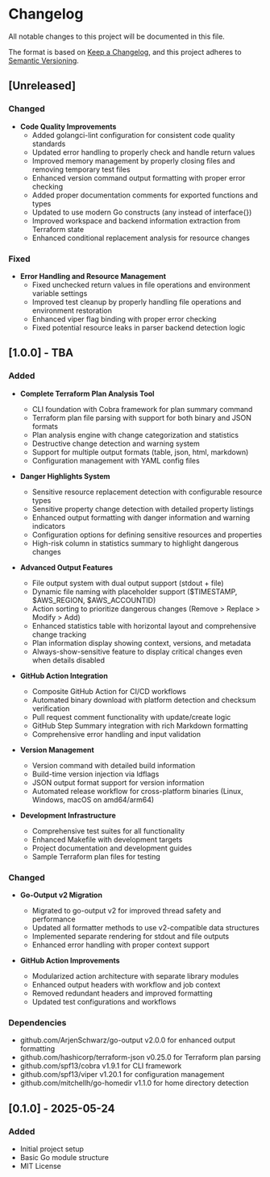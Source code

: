 # Changelog

All notable changes to this project will be documented in this file.

The format is based on [Keep a Changelog](https://keepachangelog.com/en/1.0.0/),
and this project adheres to [Semantic Versioning](https://semver.org/spec/v2.0.0.html).

## [Unreleased]

### Changed
- **Code Quality Improvements**
  - Added golangci-lint configuration for consistent code quality standards
  - Updated error handling to properly check and handle return values
  - Improved memory management by properly closing files and removing temporary test files
  - Enhanced version command output formatting with proper error checking
  - Added proper documentation comments for exported functions and types
  - Updated to use modern Go constructs (any instead of interface{})
  - Improved workspace and backend information extraction from Terraform state
  - Enhanced conditional replacement analysis for resource changes

### Fixed
- **Error Handling and Resource Management**
  - Fixed unchecked return values in file operations and environment variable settings
  - Improved test cleanup by properly handling file operations and environment restoration
  - Enhanced viper flag binding with proper error checking
  - Fixed potential resource leaks in parser backend detection logic

## [1.0.0] - TBA

### Added
- **Complete Terraform Plan Analysis Tool**
  - CLI foundation with Cobra framework for plan summary command
  - Terraform plan file parsing with support for both binary and JSON formats
  - Plan analysis engine with change categorization and statistics
  - Destructive change detection and warning system
  - Support for multiple output formats (table, json, html, markdown)
  - Configuration management with YAML config files

- **Danger Highlights System**
  - Sensitive resource replacement detection with configurable resource types
  - Sensitive property change detection with detailed property listings
  - Enhanced output formatting with danger information and warning indicators
  - Configuration options for defining sensitive resources and properties
  - High-risk column in statistics summary to highlight dangerous changes

- **Advanced Output Features**
  - File output system with dual output support (stdout + file)
  - Dynamic file naming with placeholder support ($TIMESTAMP, $AWS_REGION, $AWS_ACCOUNTID)
  - Action sorting to prioritize dangerous changes (Remove > Replace > Modify > Add)
  - Enhanced statistics table with horizontal layout and comprehensive change tracking
  - Plan information display showing context, versions, and metadata
  - Always-show-sensitive feature to display critical changes even when details disabled

- **GitHub Action Integration**
  - Composite GitHub Action for CI/CD workflows
  - Automated binary download with platform detection and checksum verification
  - Pull request comment functionality with update/create logic
  - GitHub Step Summary integration with rich Markdown formatting
  - Comprehensive error handling and input validation

- **Version Management**
  - Version command with detailed build information
  - Build-time version injection via ldflags
  - JSON output format support for version information
  - Automated release workflow for cross-platform binaries (Linux, Windows, macOS on amd64/arm64)

- **Development Infrastructure**
  - Comprehensive test suites for all functionality
  - Enhanced Makefile with development targets
  - Project documentation and development guides
  - Sample Terraform plan files for testing

### Changed
- **Go-Output v2 Migration**
  - Migrated to go-output v2 for improved thread safety and performance
  - Updated all formatter methods to use v2-compatible data structures
  - Implemented separate rendering for stdout and file outputs
  - Enhanced error handling with proper context support

- **GitHub Action Improvements**
  - Modularized action architecture with separate library modules
  - Enhanced output headers with workflow and job context
  - Removed redundant headers and improved formatting
  - Updated test configurations and workflows

### Dependencies
- github.com/ArjenSchwarz/go-output v2.0.0 for enhanced output formatting
- github.com/hashicorp/terraform-json v0.25.0 for Terraform plan parsing
- github.com/spf13/cobra v1.9.1 for CLI framework
- github.com/spf13/viper v1.20.1 for configuration management
- github.com/mitchellh/go-homedir v1.1.0 for home directory detection

## [0.1.0] - 2025-05-24

### Added
- Initial project setup
- Basic Go module structure
- MIT License
